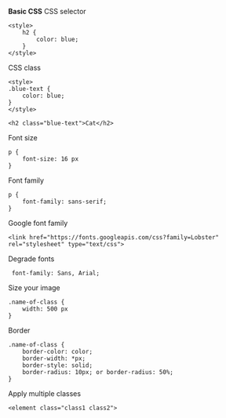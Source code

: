 **Basic CSS**
CSS selector
```
<style>
    h2 {
        color: blue;
    }
</style>
```
CSS class
```
<style>
.blue-text {
    color: blue;
}
</style>

<h2 class="blue-text">Cat</h2>
```
Font size
```
p {
    font-size: 16 px
}
```
Font family
```
p {
    font-family: sans-serif;
}
```
Google font family
```
<link href="https://fonts.googleapis.com/css?family=Lobster" rel="stylesheet" type="text/css">
```
Degrade fonts
```
 font-family: Sans, Arial;
```
Size your image
```
.name-of-class {
    width: 500 px
}
```
Border
```
.name-of-class {
    border-color: color;
    border-width: *px;
    border-style: solid;
    border-radius: 10px; or border-radius: 50%;
}
```
Apply multiple classes
```
<element class="class1 class2">
```
